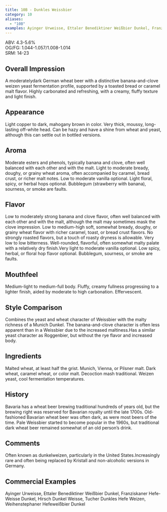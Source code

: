 ```yaml
---
title: 10B - Dunkles Weissbier
category: 10
aliases: 
  - "10B"
examples: Ayinger Urweisse, Ettaler Benediktiner Weißbier Dunkel, Franziskaner Hefe-Weisse Dunkel, Hirsch Dunkel Weisse, Tucher Dunkles Hefe Weizen, Weihenstephaner Hefeweißbier Dunkel
---
```


ABV: 4.3-5.6%  
OG/FG: 1.044-1.057/1.008-1.014  
SRM: 14-23  

## Overall Impression
A moderatelydark German wheat beer with a distinctive banana-and-clove weizen yeast fermentation profile, supported by a toasted bread or caramel malt flavor. Highly carbonated and refreshing, with a creamy, fluffy texture and light finish.

## Appearance
Light copper to dark, mahogany brown in color. Very thick, moussy, long-lasting off-white head. Can be hazy and have a shine from wheat and yeast, although this can settle out in bottled versions.

## Aroma
Moderate esters and phenols, typically banana and clove, often well balanced with each other and with the malt. Light to moderate bready, doughy, or grainy wheat aroma, often accompanied by caramel, bread crust, or richer malt notes. Low to moderate vanilla optional. Light floral, spicy, or herbal hops optional. Bubblegum (strawberry with banana), sourness, or smoke are faults.

## Flavor
Low to moderately strong banana and clove flavor, often well balanced with each other and with the malt, although the malt may sometimes mask the clove impression. Low to medium-high soft, somewhat bready, doughy, or grainy wheat flavor with richer caramel, toast, or bread crust flavors. No strongly roasted flavors, but a touch of roasty dryness is allowable. Very low to low bitterness. Well-rounded, flavorful, often somewhat malty palate with a relatively dry finish.Very light to moderate vanilla optional. Low spicy, herbal, or floral hop flavor optional. Bubblegum, sourness, or smoke are faults.

## Mouthfeel
Medium-light to medium-full body. Fluffy, creamy fullness progressing to a lighter finish, aided by moderate to high carbonation. Effervescent.

## Style Comparison
Combines the yeast and wheat character of Weissbier with the malty richness of a Munich Dunkel. The banana-and-clove character is often less apparent than in a Weissbier due to the increased maltiness.Has a similar yeast character as Roggenbier, but without the rye flavor and increased body.

## Ingredients
Malted wheat, at least half the grist. Munich, Vienna, or Pilsner malt. Dark wheat, caramel wheat, or color malt. Decoction mash traditional. Weizen yeast, cool fermentation temperatures.

## History
Bavaria has a wheat beer brewing traditional hundreds of years old, but the brewing right was reserved for Bavarian royalty until the late 1700s. Old-fashioned Bavarian wheat beer was often dark, as were most beers of the time. Pale Weissbier started to become popular in the 1960s, but traditional dark wheat beer remained somewhat of an old person’s drink.

## Comments
Often known as dunkelweizen, particularly in the United States.Increasingly rare and often being replaced by Kristall and non-alcoholic versions in Germany.

## Commercial Examples
Ayinger Urweisse, Ettaler Benediktiner Weißbier Dunkel, Franziskaner Hefe-Weisse Dunkel, Hirsch Dunkel Weisse, Tucher Dunkles Hefe Weizen, Weihenstephaner Hefeweißbier Dunkel